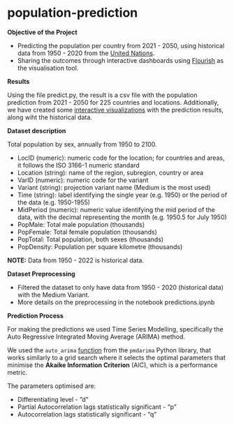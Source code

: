# population-prediction

**Objective of the Project**

- Predicting the population per country from 2021 - 2050, using historical data from 1950 - 2020 from the [United Nations](https://population.un.org/wpp/Download/Standard/CSV/).
- Sharing the outcomes through interactive dashboards using [Flourish](https://flourish.studio/) as the visualisation tool.

**Results**

Using the file predict.py, the result is a csv file with the population prediction from 2021 - 2050 for 225 countries and locations.
Additionally, we have created some [interactive visualizations](https://www.notion.so/Population-Prediction-Interactive-Visualisationsfc394bbd153a49e198773528b8f75093) with the prediction results, along wiht the historical data.

**Dataset description**

Total population by sex, annually from 1950 to 2100.

- LocID (numeric): numeric code for the location; for countries and areas, it follows the ISO 3166-1 numeric standard
- Location (string): name of the region, subregion, country or area
- VarID (numeric): numeric code for the variant
- Variant (string): projection variant name (Medium is the most used)
- Time (string): label identifying the single year (e.g. 1950) or the period of the data (e.g. 1950-1955)
- MidPeriod (numeric): numeric value identifying the mid period of the data, with the decimal representing the month (e.g. 1950.5 for July 1950)
- PopMale: Total male population (thousands)
- PopFemale: Total female population (thousands)
- PopTotal: Total population, both sexes (thousands)
- PopDensity: Population per square kilometre (thousands)

**NOTE:** Data from 1950 - 2022 is historical data. 

**Dataset Preprocessing**

- Filtered the dataset to only have data from 1950 - 2020 (historical data) with the Medium Variant.
- More details on the preprocessing in the notebook predictions.ipynb

**Prediction Process**

For making the predictions we used Time Series Modelling, specifically the Auto Regressive Integrated Moving Average (ARIMA) method. 

We used the `auto_arima` [function](http://alkaline-ml.com/pmdarima/about.html#about) from the `pmdarima` Python library, that works similarly to a grid search where it selects the optimal parameters that minimise the **Akaike Information Criterion** (AIC), which is a performance metric.

The parameters optimised are:

- Differentiating level - ”d”
- Partial Autocorrelation lags statistically significant - “p”
- Autocorrelation lags statistically significant - “q”

